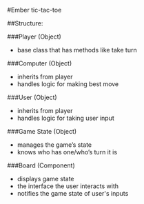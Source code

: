 #Ember tic-tac-toe

##Structure:

###Player (Object)
  - base class that has methods like take turn

###Computer (Object)
  - inherits from player
  - handles logic for making best move

###User (Object)
  - inherits from player
  - handles logic for taking user input

###Game State (Object)
  - manages the game’s state
  - knows who has one/who’s turn it is

###Board (Component)
  - displays game state
  - the interface the user interacts with
  - notifies the game state of user's inputs